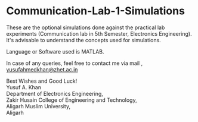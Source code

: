 # Communication-Lab-1-Simulations

These are the optional simulations done against the practical lab experiments (Communication lab in 5th Semester, Electronics Engineering). \
It's advisable to understand the concepts used for simulations. 

Language or Software used is MATLAB.


In case of any queries, feel free to contact me via mail , yusufahmedkhan@zhet.ac.in

Best Wishes and Good Luck! \
Yusuf A. Khan \
Department of Electronics Engineering, \
Zakir Husain College of Engineering and Technology, \
Aligarh Muslim University, \
Aligarh


